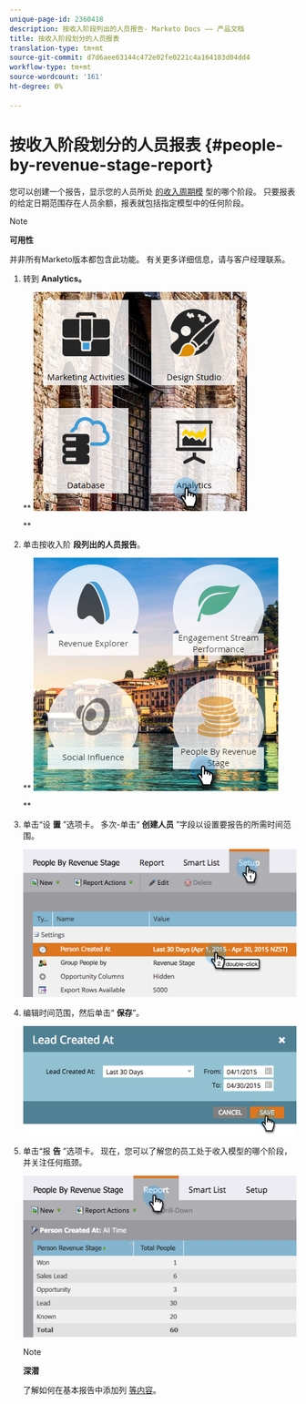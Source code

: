 ```yaml
---
unique-page-id: 2360418
description: 按收入阶段列出的人员报告- Marketo Docs —— 产品文档
title: 按收入阶段划分的人员报表
translation-type: tm+mt
source-git-commit: d7d6aee63144c472e02fe0221c4a164183d04dd4
workflow-type: tm+mt
source-wordcount: '161'
ht-degree: 0%

---
```



# 按收入阶段划分的人员报表 {#people-by-revenue-stage-report}

您可以创建一个报告，显示您的人员所处 [的收入周期模](http://docs.marketo.com/display/docs/revenue+cycle+models) 型的哪个阶段。 只要报表的给定日期范围存在人员余额，报表就包括指定模型中的任何阶段。

>[!NOTE]
>
>**可用性**
>
>并非所有Marketo版本都包含此功能。 有关更多详细信息，请与客户经理联系。

1. 转到 **Analytics。**

   ** ![](assets/image2017-3-27-15-3a43-3a55.png)

   **

1. 单击按收入阶 **段列出的人员报告**。

   ** ![](assets/image2017-3-27-15-3a46-3a27.png)

   **

1. 单击“设 **置** ”选项卡。 多次-单击“ **创建人员** ”字段以设置要报告的所需时间范围。

   ![](assets/image2017-3-28-8-3a6-3a23.png)

1. 编辑时间范围，然后单击“ **保存**”。

   ![](assets/image2015-4-29-12-3a11-3a31.png)

1. 单击“报 **告** ”选项卡。 现在，您可以了解您的员工处于收入模型的哪个阶段，并关注任何瓶颈。

   ![](assets/image2017-3-28-8-3a6-3a48.png)

   >[!NOTE]
   >
   >**深潜**
   >
   >
   >了解如何在基本报告中添加列 [等内容](http://docs.marketo.com/display/docs/basic+reporting)。

